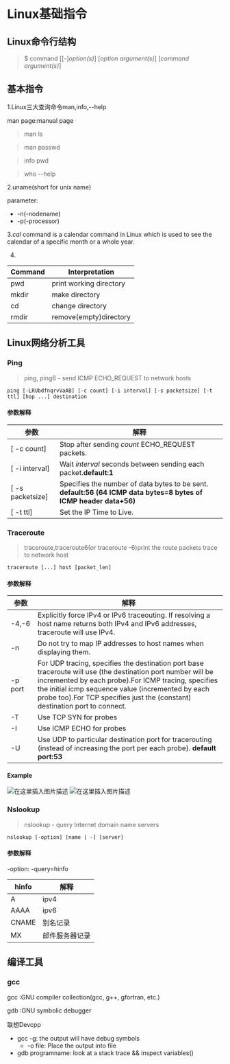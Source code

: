 # Linux基础指令

## Linux命令行结构
>$ command [[-]*option(s)*] [*option argument(s)*] [*command argument(s)*]

## 基本指令

1.Linux三大查询命令man,info,--help

man page:manual page
>man ls

>man passwd

>info pwd

>who --help

2.uname(short for unix name)

parameter:

- -n(-nodename)
- -p(-processor)

3.*cal* command is a calendar command in Linux which is used to see the calendar of a specific month or a whole year.

4.

|Command|Interpretation|
|-|-|
|pwd|print working directory|
|mkdir|make directory|
|cd|change directory|
|rmdir|remove(empty)directory|

## Linux网络分析工具
### Ping
> ping, ping6 - send ICMP ECHO_REQUEST to network hosts
```Shell
ping [-LRUbdfnqrvVaAB] [-c count] [-i interval] [-s packetsize] [-t ttl] [hop ...] destination
```
#### 参数解释
|参数|解释|
|-|-|
|[ -c count]|Stop after sending *count* ECHO_REQUEST packets. |
|[ -i interval]|Wait *interval* seconds between sending each packet.**default:1**|
|[ -s packetsize]|Specifies the number of data bytes to be sent. **default:56 (64 ICMP data bytes=8 bytes of ICMP header data+56)**| 
|[ -t ttl]|Set the IP Time to Live.|
### Traceroute
> traceroute,traceroute6(*or* traceroute -6)print the route packets trace to network host
```Shell
traceroute [...] host [packet_len]
```
#### 参数解释
|参数|解释|
|-|-|
|-4,-6|Explicitly force IPv4 or IPv6 traceouting. If resolving a host name returns both IPv4 and IPv6 addresses, traceroute will use IPv4. |
|-n|Do not try to map IP addresses to host names when displaying them.|
|-p port|For UDP tracing, specifies the destination port base traceroute will use (the destination port number will be incremented by each probe).For ICMP tracing, specifies the initial icmp sequence value (incremented by each probe too).For TCP specifies just the (constant) destination port to connect.| 
|-T|Use TCP SYN for probes|
|-I|Use ICMP ECHO for probes|
|-U|Use UDP to particular destination port for tracerouting (instead of increasing the port per each probe). **default port:53**|
#### Example
![在这里插入图片描述](https://img-blog.csdnimg.cn/20200903113838628.png?x-oss-process=image/watermark,type_ZmFuZ3poZW5naGVpdGk,shadow_10,text_aHR0cHM6Ly9ibG9nLmNzZG4ubmV0L3FxXzM5MzgwMjMw,size_16,color_FFFFFF,t_70#pic_center)
![在这里插入图片描述](https://img-blog.csdnimg.cn/20200903113912107.png?x-oss-process=image/watermark,type_ZmFuZ3poZW5naGVpdGk,shadow_10,text_aHR0cHM6Ly9ibG9nLmNzZG4ubmV0L3FxXzM5MzgwMjMw,size_16,color_FFFFFF,t_70#pic_center)
### Nslookup
>nslookup - query Internet domain name servers
```shell
nslookup [-option] [name | -] [server]
```
#### 参数解释
-option:
-query=hinfo

|hinfo|解释|
|-|-|
|A|ipv4
|AAAA |ipv6|
|CNAME|别名记录|
|MX |邮件服务器记录|

## 编译工具
### gcc

gcc :GNU compiler collection(gcc, g++, gfortran, etc.)

gdb :GNU symbolic debugger

联想Devcpp
- gcc -g: the output will have debug symbols
    - -o file: Place the output into file
- gdb programname: look at a stack trace && inspect
variables()